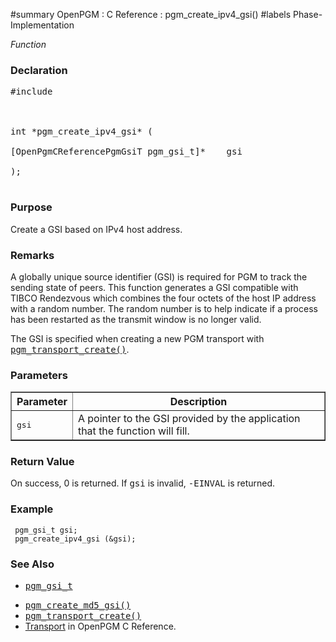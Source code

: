 ﻿#summary OpenPGM : C Reference : pgm\_create\_ipv4\_gsi()
#labels Phase-Implementation

_Function_
### Declaration ###
<pre>
#include <pgm/pgm.h><br>
<br>
int *pgm_create_ipv4_gsi* (<br>
[OpenPgmCReferencePgmGsiT pgm_gsi_t]*    gsi<br>
);<br>
</pre>

### Purpose ###
Create a GSI based on IPv4 host address.

### Remarks ###
A globally unique source identifier (GSI) is required for PGM to track the sending state of peers.  This function generates a GSI compatible with TIBCO Rendezvous which combines the four octets of the host IP address with a random number.  The random number is to help indicate if a process has been restarted as the transmit window is no longer valid.

The GSI is specified when creating a new PGM transport with <tt><a href='OpenPgmCReferencePgmTransportCreate.md'>pgm_transport_create()</a></tt>.

### Parameters ###

<table cellpadding='5' border='1' cellspacing='0'>
<tr>
<th>Parameter</th>
<th>Description</th>
</tr>
<tr>
<td><tt>gsi</tt></td>
<td>A pointer to the GSI provided by the application that the function will fill.</td>
</tr>
</table>


### Return Value ###
On success, 0 is returned.  If <tt>gsi</tt> is invalid, <tt>-EINVAL</tt> is returned.

### Example ###
```
 pgm_gsi_t gsi;
 pgm_create_ipv4_gsi (&gsi);
```

### See Also ###
  * <tt><a href='OpenPgmCReferencePgmGsiT.md'>pgm_gsi_t</a></tt><br>
<ul><li><tt><a href='OpenPgmCReferencePgmCreateMD5Gsi.md'>pgm_create_md5_gsi()</a></tt><br>
</li><li><tt><a href='OpenPgmCReferencePgmTransportCreate.md'>pgm_transport_create()</a></tt><br>
</li><li><a href='OpenPgmCReferenceTransport.md'>Transport</a> in OpenPGM C Reference.